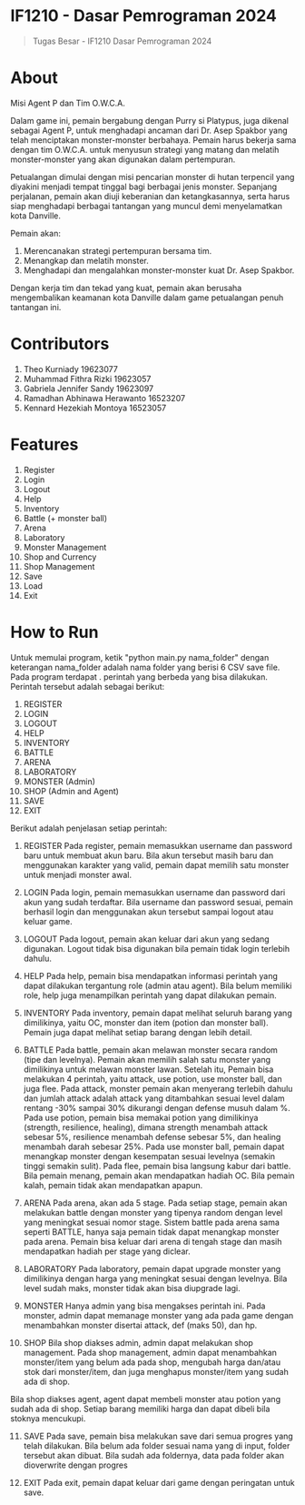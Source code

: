 # IF1210 - Dasar Pemrograman 2024
> Tugas Besar - IF1210 Dasar Pemrograman 2024

# About
Misi Agent P dan Tim O.W.C.A.

Dalam game ini, pemain bergabung dengan Purry si Platypus, juga dikenal sebagai Agent P, untuk menghadapi ancaman dari Dr. Asep Spakbor yang telah menciptakan monster-monster berbahaya. Pemain harus bekerja sama dengan tim O.W.C.A. untuk menyusun strategi yang matang dan melatih monster-monster yang akan digunakan dalam pertempuran.

Petualangan dimulai dengan misi pencarian monster di hutan terpencil yang diyakini menjadi tempat tinggal bagi berbagai jenis monster. Sepanjang perjalanan, pemain akan diuji keberanian dan ketangkasannya, serta harus siap menghadapi berbagai tantangan yang muncul demi menyelamatkan kota Danville.

Pemain akan:

1. Merencanakan strategi pertempuran bersama tim.
2. Menangkap dan melatih monster.
3. Menghadapi dan mengalahkan monster-monster kuat Dr. Asep Spakbor.

Dengan kerja tim dan tekad yang kuat, pemain akan berusaha mengembalikan keamanan kota Danville dalam game petualangan penuh tantangan ini.

# Contributors
1. Theo Kurniady			19623077
2. Muhammad Fithra Rizki		19623057
3. Gabriela Jennifer Sandy 		19623097
4. Ramadhan Abhinawa Herawanto	16523207
5. Kennard Hezekiah Montoya		16523057


# Features
1. Register
2. Login
3. Logout
4. Help
5. Inventory
6. Battle (+ monster ball)
7. Arena
8. Laboratory
9. Monster Management
10. Shop and Currency
11. Shop Management
12. Save
13. Load
14. Exit

# How to Run
Untuk memulai program, ketik "python main.py nama_folder" dengan keterangan nama_folder adalah nama folder yang berisi 6 CSV save file.
Pada program terdapat . perintah yang berbeda yang bisa dilakukan. Perintah tersebut adalah sebagai berikut:
1. REGISTER
2. LOGIN
3. LOGOUT
4. HELP
5. INVENTORY
6. BATTLE
7. ARENA
8. LABORATORY
9. MONSTER (Admin)
10. SHOP (Admin and Agent)
11. SAVE
12. EXIT

Berikut adalah penjelasan setiap perintah:
1. REGISTER
Pada register, pemain memasukkan username dan password baru untuk membuat akun baru. Bila akun tersebut masih baru dan menggunakan karakter yang valid, pemain dapat memilih satu monster untuk menjadi monster awal.

2. LOGIN
Pada login, pemain memasukkan username dan password dari akun yang sudah terdaftar. Bila username dan password sesuai, pemain berhasil login dan menggunakan akun tersebut sampai logout atau keluar game.

3. LOGOUT
Pada logout, pemain akan keluar dari akun yang sedang digunakan. Logout tidak bisa digunakan bila pemain tidak login terlebih dahulu.

4. HELP
Pada help, pemain bisa mendapatkan informasi perintah yang dapat dilakukan tergantung role (admin atau agent). Bila belum memiliki role, help juga menampilkan perintah yang dapat dilakukan pemain.

5. INVENTORY
Pada inventory, pemain dapat melihat seluruh barang yang dimilikinya, yaitu OC, monster dan item (potion dan monster ball). Pemain juga dapat melihat setiap barang dengan lebih detail.

6. BATTLE
Pada battle, pemain akan melawan monster secara random (tipe dan levelnya). Pemain akan memilih salah satu monster yang dimilikinya untuk melawan monster lawan. Setelah itu, Pemain bisa melakukan 4 perintah, yaitu attack, use potion, use monster ball, dan juga flee. Pada attack, monster pemain akan menyerang terlebih dahulu dan jumlah attack adalah attack yang ditambahkan sesuai level dalam rentang -30% sampai 30% dikurangi dengan defense musuh dalam %. Pada use potion, pemain bisa memakai potion yang dimilikinya (strength, resilience, healing), dimana strength menambah attack sebesar 5%, resilience menambah defense sebesar 5%, dan healing menambah darah sebesar 25%. Pada use monster ball, pemain dapat menangkap monster dengan kesempatan sesuai levelnya (semakin tinggi semakin sulit). Pada flee, pemain bisa langsung kabur dari battle. Bila pemain menang, pemain akan mendapatkan hadiah OC. Bila pemain kalah, pemain tidak akan mendapatkan apapun.

7. ARENA
Pada arena, akan ada 5 stage. Pada setiap stage, pemain akan melakukan battle dengan monster yang tipenya random dengan level yang meningkat sesuai nomor stage. Sistem battle pada arena sama seperti BATTLE, hanya saja pemain tidak dapat menangkap monster pada arena. Pemain bisa keluar dari arena di tengah stage dan masih mendapatkan hadiah per stage yang diclear.

8. LABORATORY
Pada laboratory, pemain dapat upgrade monster yang dimilikinya dengan harga yang meningkat sesuai dengan levelnya. Bila level sudah maks, monster tidak akan bisa diupgrade lagi.

9. MONSTER
Hanya admin yang bisa mengakses perintah ini. Pada monster, admin dapat memanage monster yang ada pada game dengan menambahkan monster disertai attack, def (maks 50), dan hp.

10. SHOP
Bila shop diakses admin, admin dapat melakukan shop management. Pada shop management, admin dapat menambahkan monster/item yang belum ada pada shop, mengubah harga dan/atau stok dari monster/item, dan juga menghapus monster/item yang sudah ada di shop. 

  Bila shop diakses agent, agent dapat membeli monster atau potion yang sudah ada di shop. Setiap barang memiliki harga dan dapat dibeli bila stoknya mencukupi.

11. SAVE
Pada save, pemain bisa melakukan save dari semua progres yang telah dilakukan. Bila belum ada folder sesuai nama yang di input, folder tersebut akan dibuat.
Bila sudah ada foldernya, data pada folder akan dioverwrite dengan progres

12. EXIT
Pada exit, pemain dapat keluar dari game dengan peringatan untuk save.
